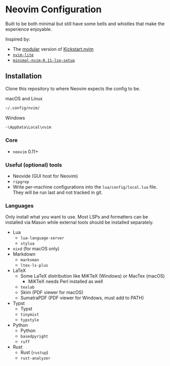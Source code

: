 # Neovim Configuration

Built to be both minimal but still have some bells and whistles that make the experience enjoyable.

Inspired by:
- The [modular](https://github.com/dam9000/kickstart-modular.nvim/tree/master) version of [Kickstart.nvim](https://github.com/nvim-lua/kickstart.nvim)
- [`nvim-lite`](https://github.com/radleylewis/nvim-lite)
- [`minimal-nvim-0.11-lsp-setup`](https://github.com/mplusp/minimal-nvim-0.11-lsp-setup/tree/main)

## Installation

Clone this repository to where Neovim expects the config to be.

macOS and Linux
```zsh
~/.config/nvim/
```

Windows
```powershell
~\AppData\Local\nvim
```

### Core

- `neovim` 0.11+

### Useful (optional) tools

- Neovide (GUI host for Neovim)
- `ripgrep`
- Write per-machine configurations into the `lua/config/local.lua` file. They will be run last and not tracked in git.

### Languages

Only install what you want to use. Most LSPs and formatters can be installed via Mason while external tools should be installed separately.

- Lua
    - `lua-language-server`
    - `stylua`
- `nixd` (for macOS only)
- Markdown
    - `marksman`
    - `ltex-ls-plus`
- LaTeX
    - Some LaTeX distribution like MiKTeX (Windows) or MacTex (macOS)
        - MiKTeX needs Perl installed as well
    - `texlab`
    - Skim (PDF viewer for macOS)
    - SumatraPDF (PDF viewer for Windows, must add to PATH)
- Typst
    - Typst
    - `tinymist`
    - `typstyle`
- Python
    - Python
    - `basedpyright`
    - `ruff`
- Rust
   - Rust (`rustup`) 
   - `rust-analyzer`
